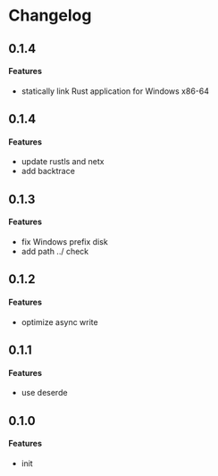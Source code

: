 # Changelog

## 0.1.4
#### Features
* statically link Rust application for Windows x86-64

## 0.1.4
#### Features
* update rustls and netx
* add backtrace

## 0.1.3
#### Features
* fix Windows prefix disk
* add path ../ check


## 0.1.2
#### Features
* optimize async write

## 0.1.1
#### Features
* use deserde

## 0.1.0
#### Features
* init
